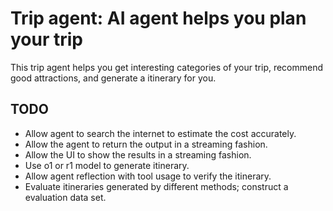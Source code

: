 # Trip agent: AI agent helps you plan your trip

This trip agent helps you get interesting categories of your trip, recommend good attractions, and generate a itinerary
for you.

## TODO

* Allow agent to search the internet to estimate the cost accurately.
* Allow the agent to return the output in a streaming fashion.
* Allow the UI to show the results in a streaming fashion.
* Use o1 or r1 model to generate itinerary.
* Allow agent reflection with tool usage to verify the itinerary.
* Evaluate itineraries generated by different methods; construct a evaluation data set.
